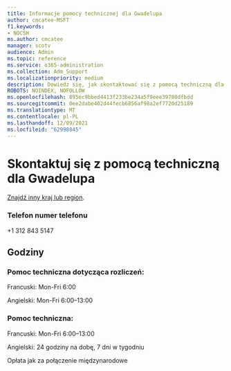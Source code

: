 ```yaml
---
title: Informacje pomocy technicznej dla Gwadelupa
author: cmcatee-MSFT
f1.keywords:
- NOCSH
ms.author: cmcatee
manager: scotv
audience: Admin
ms.topic: reference
ms.service: o365-administration
ms.collection: Adm_Support
ms.localizationpriority: medium
description: Dowiedz się, jak skontaktować się z pomocą techniczną dla swojego kraju lub regionu.
ROBOTS: NOINDEX, NOFOLLOW
ms.openlocfilehash: 895ec9bbed4413f233be234a5f9eee39780dfbdd
ms.sourcegitcommit: 0ee2dabe402d44fecb6856af98a2ef7720d25189
ms.translationtype: MT
ms.contentlocale: pl-PL
ms.lasthandoff: 12/09/2021
ms.locfileid: "62998845"
---
```

# <a name="contact-support-for-guadeloupe"></a>Skontaktuj się z pomocą techniczną dla Gwadelupa

[Znajdź inny kraj lub region](../get-help-support.md).

### <a name="phone-number"></a>Telefon numer telefonu
+1 312 843 5147

## <a name="hours"></a>Godziny
### <a name="billing-support"></a>Pomoc techniczna dotycząca rozliczeń:

Francuski: Mon-Fri 6:00

Angielski: Mon-Fri 6:00–13:00

### <a name="technical-support"></a>Pomoc techniczna:

Francuski: Mon-Fri 6:00–13:00

Angielski: 24 godziny na dobę, 7 dni w tygodniu

Opłata jak za połączenie międzynarodowe
